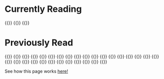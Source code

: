 # Currently Reading

{{<booktile
        title="A Court of Frost and Starlight (A Court of Thorns and Roses, #3.1)"
        link="https://www.goodreads.com/book/show/50659471-a-court-of-frost-and-starlight"
        author="Maas, Sarah J."
        author_link="https://www.goodreads.com/author/show/3433047.Sarah_J_Maas"
        img_src="https://i.gr-assets.com/images/S/compressed.photo.goodreads.com/books/1585622963l/50659471._SX50_.jpg"
        >}}
{{<booktile
        title="The Age of Surveillance Capitalism: The Fight for a Human Future at the New Frontier of Power"
        link="https://www.goodreads.com/book/show/26195941-the-age-of-surveillance-capitalism"
        author="Zuboff, Shoshana"
        author_link="https://www.goodreads.com/author/show/710768.Shoshana_Zuboff"
        img_src="https://i.gr-assets.com/images/S/compressed.photo.goodreads.com/books/1521733914l/26195941._SY75_.jpg"
        >}}
{{<booktile
        title="Invisible Women: Data Bias in a World Designed for Men"
        link="https://www.goodreads.com/book/show/41104077-invisible-women"
        author="Criado Pérez, Caroline"
        author_link="https://www.goodreads.com/author/show/19637490.Caroline_Criado_P_rez"
        img_src="https://i.gr-assets.com/images/S/compressed.photo.goodreads.com/books/1617113740l/41104077._SY75_.jpg"
        >}}

# Previously Read
{{<oldbooktile
        title="All Things Aside: Absolutely Correct Opinions"
        link="https://www.goodreads.com/book/show/60310740-all-things-aside"
        author="Shlesinger, Iliza"
        author_link="https://www.goodreads.com/author/show/15598353.Iliza_Shlesinger"
        img_src="https://i.gr-assets.com/images/S/compressed.photo.goodreads.com/books/1664029331l/60310740._SY75_.jpg"
        rating="4"
        review_link="https://www.goodreads.com/review/list/140347998-becca-lynch?shelf=read"
        >}}
{{<oldbooktile
        title="Sandworm: A New Era of Cyberwar and the Hunt for the Kremlin's Most Dangerous Hackers"
        link="https://www.goodreads.com/book/show/41436213-sandworm"
        author="Greenberg, Andy"
        author_link="https://www.goodreads.com/author/show/5810161.Andy_Greenberg"
        img_src="https://i.gr-assets.com/images/S/compressed.photo.goodreads.com/books/1567555830l/41436213._SY75_.jpg"
        rating="4"
        review_link="https://www.goodreads.com/review/list/140347998-becca-lynch?shelf=read"
        >}}
{{<oldbooktile
        title="Spare"
        link="https://www.goodreads.com/book/show/62296528-spare"
        author="Prince Harry"
        author_link="https://www.goodreads.com/author/show/7848512.Prince_Harry"
        img_src="https://i.gr-assets.com/images/S/compressed.photo.goodreads.com/books/1673458354l/62296528._SY75_.jpg"
        rating="4"
        review_link="https://www.goodreads.com/review/list/140347998-becca-lynch?shelf=read"
        >}}
{{<oldbooktile
        title="A Court of Wings and Ruin (A Court of Thorns and Roses, #3)"
        link="https://www.goodreads.com/book/show/50659472-a-court-of-wings-and-ruin"
        author="Maas, Sarah J."
        author_link="https://www.goodreads.com/author/show/3433047.Sarah_J_Maas"
        img_src="https://i.gr-assets.com/images/S/compressed.photo.goodreads.com/books/1585623092l/50659472._SX50_.jpg"
        rating="5"
        review_link="https://www.goodreads.com/review/list/140347998-becca-lynch?shelf=read"
        >}}
{{<oldbooktile
        title="A Court of Mist and Fury (A Court of Thorns and Roses, #2)"
        link="https://www.goodreads.com/book/show/50659468-a-court-of-mist-and-fury"
        author="Maas, Sarah J."
        author_link="https://www.goodreads.com/author/show/3433047.Sarah_J_Maas"
        img_src="https://i.gr-assets.com/images/S/compressed.photo.goodreads.com/books/1620325671l/50659468._SY75_.jpg"
        rating="5"
        review_link="https://www.goodreads.com/review/list/140347998-becca-lynch?shelf=read"
        >}}
{{<oldbooktile
        title="How to Keep House While Drowning: A Gentle Approach to Cleaning and Organizing"
        link="https://www.goodreads.com/book/show/60139504-how-to-keep-house-while-drowning"
        author="Davis, K.C."
        author_link="https://www.goodreads.com/author/show/21551152.K_C_Davis"
        img_src="https://i.gr-assets.com/images/S/compressed.photo.goodreads.com/books/1642363232l/60139504._SX50_.jpg"
        rating="5"
        review_link="https://www.goodreads.com/review/list/140347998-becca-lynch?shelf=read"
        >}}
{{<oldbooktile
        title="Local Woman Missing"
        link="https://www.goodreads.com/book/show/54737068-local-woman-missing"
        author="Kubica, Mary"
        author_link="https://www.goodreads.com/author/show/7392948.Mary_Kubica"
        img_src="https://i.gr-assets.com/images/S/compressed.photo.goodreads.com/books/1605828061l/54737068._SY75_.jpg"
        rating="4"
        review_link="https://www.goodreads.com/review/list/140347998-becca-lynch?shelf=read"
        >}}
{{<oldbooktile
        title="Profiles in Ignorance: How America's Politicians Got Dumb and Dumber"
        link="https://www.goodreads.com/book/show/60321052-profiles-in-ignorance"
        author="Borowitz, Andy"
        author_link="https://www.goodreads.com/author/show/228695.Andy_Borowitz"
        img_src="https://i.gr-assets.com/images/S/compressed.photo.goodreads.com/books/1660755363l/60321052._SY75_.jpg"
        rating="5"
        review_link="https://www.goodreads.com/review/list/140347998-becca-lynch?shelf=read"
        >}}
{{<oldbooktile
        title="All Good People Here"
        link="https://www.goodreads.com/book/show/60142750-all-good-people-here"
        author="Flowers, Ashley"
        author_link="https://www.goodreads.com/author/show/19830282.Ashley_Flowers"
        img_src="https://i.gr-assets.com/images/S/compressed.photo.goodreads.com/books/1642984407l/60142750._SY75_.jpg"
        rating="3"
        review_link="https://www.goodreads.com/review/list/140347998-becca-lynch?shelf=read"
        >}}
{{<oldbooktile
        title="I'm Glad My Mom Died"
        link="https://www.goodreads.com/book/show/59364173-i-m-glad-my-mom-died"
        author="McCurdy, Jennette"
        author_link="https://www.goodreads.com/author/show/15457334.Jennette_McCurdy"
        img_src="https://i.gr-assets.com/images/S/compressed.photo.goodreads.com/books/1649286799l/59364173._SY75_.jpg"
        rating="5"
        review_link="https://www.goodreads.com/review/list/140347998-becca-lynch?shelf=read"
        >}}
{{<oldbooktile
        title="A Court of Thorns and Roses (A Court of Thorns and Roses, #1)"
        link="https://www.goodreads.com/book/show/50659467-a-court-of-thorns-and-roses"
        author="Maas, Sarah J."
        author_link="https://www.goodreads.com/author/show/3433047.Sarah_J_Maas"
        img_src="https://i.gr-assets.com/images/S/compressed.photo.goodreads.com/books/1620324329l/50659467._SY75_.jpg"
        rating="4"
        review_link="https://www.goodreads.com/review/list/140347998-becca-lynch?shelf=read"
        >}}
{{<oldbooktile
        title="Book Lovers"
        link="https://www.goodreads.com/book/show/58690308-book-lovers"
        author="Henry, Emily"
        author_link="https://www.goodreads.com/author/show/13905555.Emily_Henry"
        img_src="https://i.gr-assets.com/images/S/compressed.photo.goodreads.com/books/1638867089l/58690308._SY75_.jpg"
        rating="5"
        review_link="https://www.goodreads.com/review/list/140347998-becca-lynch?shelf=read"
        >}}
{{<oldbooktile
        title="Atlas of the Heart: Mapping Meaningful Connection and the Language of Human Experience"
        link="https://www.goodreads.com/book/show/58330567-atlas-of-the-heart"
        author="Brown, Brené"
        author_link="https://www.goodreads.com/author/show/162578.Bren_Brown"
        img_src="https://i.gr-assets.com/images/S/compressed.photo.goodreads.com/books/1630947399l/58330567._SX50_.jpg"
        rating="3"
        review_link="https://www.goodreads.com/review/list/140347998-becca-lynch?shelf=read"
        >}}
{{<oldbooktile
        title="Where the Crawdads Sing"
        link="https://www.goodreads.com/book/show/36809135-where-the-crawdads-sing"
        author="Owens, Delia"
        author_link="https://www.goodreads.com/author/show/7043934.Delia_Owens"
        img_src="https://i.gr-assets.com/images/S/compressed.photo.goodreads.com/books/1582135294l/36809135._SY75_.jpg"
        rating="4"
        review_link="https://www.goodreads.com/review/list/140347998-becca-lynch?shelf=read"
        >}}
{{<oldbooktile
        title="The Last House Guest"
        link="https://www.goodreads.com/book/show/42190273-the-last-house-guest"
        author="Miranda, Megan"
        author_link="https://www.goodreads.com/author/show/4417749.Megan_Miranda"
        img_src="https://i.gr-assets.com/images/S/compressed.photo.goodreads.com/books/1545518199l/42190273._SY75_.jpg"
        rating="3"
        review_link="https://www.goodreads.com/review/list/140347998-becca-lynch?shelf=read"
        >}}
{{<oldbooktile
        title="The Turn of the Key"
        link="https://www.goodreads.com/book/show/42080142-the-turn-of-the-key"
        author="Ware, Ruth"
        author_link="https://www.goodreads.com/author/show/9013543.Ruth_Ware"
        img_src="https://i.gr-assets.com/images/S/compressed.photo.goodreads.com/books/1548204800l/42080142._SY75_.jpg"
        rating="3"
        review_link="https://www.goodreads.com/review/list/140347998-becca-lynch?shelf=read"
        >}}
{{<oldbooktile
        title="Watching You"
        link="https://www.goodreads.com/book/show/38355282-watching-you"
        author="Jewell, Lisa"
        author_link="https://www.goodreads.com/author/show/93504.Lisa_Jewell"
        img_src="https://i.gr-assets.com/images/S/compressed.photo.goodreads.com/books/1545496322l/38355282._SY75_.jpg"
        rating="3"
        review_link="https://www.goodreads.com/review/list/140347998-becca-lynch?shelf=read"
        >}}
{{<oldbooktile
        title="The Maidens"
        link="https://www.goodreads.com/book/show/45300567-the-maidens"
        author="Michaelides, Alex"
        author_link="https://www.goodreads.com/author/show/17621440.Alex_Michaelides"
        img_src="https://i.gr-assets.com/images/S/compressed.photo.goodreads.com/books/1608557750l/45300567._SY75_.jpg"
        rating="4"
        review_link="https://www.goodreads.com/review/list/140347998-becca-lynch?shelf=read"
        >}}
{{<oldbooktile
        title="Fake AI"
        link="https://www.goodreads.com/book/show/59824711-fake-ai"
        author="Kaltheuner, Frederike"
        author_link="https://www.goodreads.com/author/show/18580447.Frederike_Kaltheuner"
        img_src="https://i.gr-assets.com/images/S/compressed.photo.goodreads.com/books/1642096317l/59824711._SY75_.jpg"
        rating="4"
        review_link="https://www.goodreads.com/review/list/140347998-becca-lynch?shelf=read"
        >}}
{{<oldbooktile
        title="The Silent Patient"
        link="https://www.goodreads.com/book/show/40097951-the-silent-patient"
        author="Michaelides, Alex"
        author_link="https://www.goodreads.com/author/show/17621440.Alex_Michaelides"
        img_src="https://i.gr-assets.com/images/S/compressed.photo.goodreads.com/books/1668782119l/40097951._SY75_.jpg"
        rating="5"
        review_link="https://www.goodreads.com/review/list/140347998-becca-lynch?shelf=read"
        >}}
{{<oldbooktile
        title="Anxious People"
        link="https://www.goodreads.com/book/show/53799686-anxious-people"
        author="Backman, Fredrik"
        author_link="https://www.goodreads.com/author/show/6485178.Fredrik_Backman"
        img_src="https://i.gr-assets.com/images/S/compressed.photo.goodreads.com/books/1594234890l/53799686._SX50_.jpg"
        rating="5"
        review_link="https://www.goodreads.com/review/list/140347998-becca-lynch?shelf=read"
        >}}
{{<oldbooktile
        title="The Diet Myth: The Real Science Behind What We Eat"
        link="https://www.goodreads.com/book/show/25525225-the-diet-myth"
        author="Spector, Tim"
        author_link="https://www.goodreads.com/author/show/1132349.Tim_Spector"
        img_src="https://i.gr-assets.com/images/S/compressed.photo.goodreads.com/books/1441957430l/25525225._SY75_.jpg"
        rating="4"
        review_link="https://www.goodreads.com/review/list/140347998-becca-lynch?shelf=read"
        >}}
{{<oldbooktile
        title="Solutions and Other Problems"
        link="https://www.goodreads.com/book/show/51323365-solutions-and-other-problems"
        author="Brosh, Allie"
        author_link="https://www.goodreads.com/author/show/6984726.Allie_Brosh"
        img_src="https://i.gr-assets.com/images/S/compressed.photo.goodreads.com/books/1593942262l/51323365._SY75_.jpg"
        rating="5"
        review_link="https://www.goodreads.com/review/list/140347998-becca-lynch?shelf=read"
        >}}
{{<oldbooktile
        title="The Art of Rest: How to Find Respite in the Modern Age"
        link="https://www.goodreads.com/book/show/51115322-the-art-of-rest"
        author="Hammond, Claudia"
        author_link="https://www.goodreads.com/author/show/784162.Claudia_Hammond"
        img_src="https://i.gr-assets.com/images/S/compressed.photo.goodreads.com/books/1562012243l/51115322._SX50_SY75_.jpg"
        rating="5"
        review_link="https://www.goodreads.com/review/list/140347998-becca-lynch?shelf=read"
        >}}
{{<oldbooktile
        title="The Maid"
        link="https://www.goodreads.com/book/show/55196813-the-maid"
        author="Prose, Nita"
        author_link="https://www.goodreads.com/author/show/20650250.Nita_Prose"
        img_src="https://i.gr-assets.com/images/S/compressed.photo.goodreads.com/books/1643228739l/55196813._SY75_.jpg"
        rating="3"
        review_link="https://www.goodreads.com/review/list/140347998-becca-lynch?shelf=read"
        >}}
{{<oldbooktile
        title="Automating Inequality: How High-Tech Tools Profile, Police, and Punish the Poor"
        link="https://www.goodreads.com/book/show/34964830-automating-inequality"
        author="Eubanks, Virginia"
        author_link="https://www.goodreads.com/author/show/4673601.Virginia_Eubanks"
        img_src="https://i.gr-assets.com/images/S/compressed.photo.goodreads.com/books/1499698329l/34964830._SX50_.jpg"
        rating="5"
        review_link="https://www.goodreads.com/review/list/140347998-becca-lynch?shelf=read"
        >}}
{{<oldbooktile
        title="Several People Are Typing"
        link="https://www.goodreads.com/book/show/54468020-several-people-are-typing"
        author="Kasulke, Calvin"
        author_link="https://www.goodreads.com/author/show/20494129.Calvin_Kasulke"
        img_src="https://i.gr-assets.com/images/S/compressed.photo.goodreads.com/books/1627964160l/54468020._SY75_.jpg"
        rating="3"
        review_link="https://www.goodreads.com/review/list/140347998-becca-lynch?shelf=read"
        >}}
{{<oldbooktile
        title="Beautiful Country"
        link="https://www.goodreads.com/book/show/56461570-beautiful-country"
        author="Wang, Qian Julie"
        author_link="https://www.goodreads.com/author/show/20427550.Qian_Julie_Wang"
        img_src="https://i.gr-assets.com/images/S/compressed.photo.goodreads.com/books/1614681640l/56461570._SY75_.jpg"
        rating="5"
        review_link="https://www.goodreads.com/review/list/140347998-becca-lynch?shelf=read"
        >}}
{{<oldbooktile
        title="Four Thousand Weeks: Time Management for Mortals"
        link="https://www.goodreads.com/book/show/54785515-four-thousand-weeks"
        author="Burkeman, Oliver"
        author_link="https://www.goodreads.com/author/show/4384050.Oliver_Burkeman"
        img_src="https://i.gr-assets.com/images/S/compressed.photo.goodreads.com/books/1627425434l/54785515._SY75_.jpg"
        rating="5"
        review_link="https://www.goodreads.com/review/list/140347998-becca-lynch?shelf=read"
        >}}
{{<oldbooktile
        title="Burnout: The Secret to Unlocking the Stress Cycle"
        link="https://www.goodreads.com/book/show/42397849-burnout"
        author="Nagoski, Emily"
        author_link="https://www.goodreads.com/author/show/3517051.Emily_Nagoski"
        img_src="https://i.gr-assets.com/images/S/compressed.photo.goodreads.com/books/1551216612l/42397849._SY75_.jpg"
        rating="2"
        review_link="https://www.goodreads.com/review/list/140347998-becca-lynch?shelf=read"
        >}}

    



See how this page works [here!](https://github.com/beccalunch/beccalynch/tree/main/scripts/books)
    